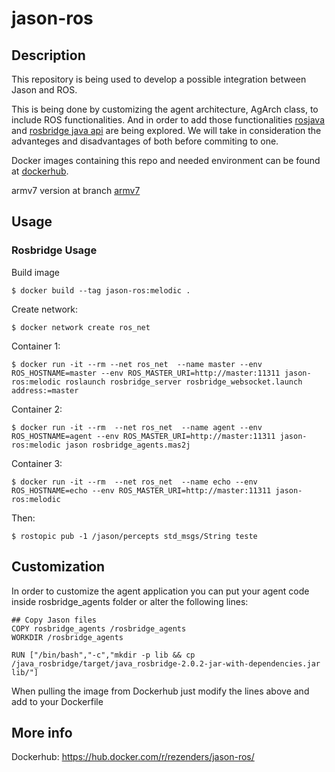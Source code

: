 # jason-ros
## Description
This repository is being used to develop a possible integration between Jason and ROS.

This is being done by customizing the agent architecture, AgArch class, to include ROS functionalities. And in order to add those functionalities [rosjava](http://wiki.ros.org/rosjava) and [rosbridge java api](https://github.com/Rezenders/java_rosbridge) are being explored. We will take in consideration the advanteges and disadvantages of both before commiting to one.

Docker images containing this repo and needed environment can be found at [dockerhub](https://cloud.docker.com/u/rezenders/repository/docker/rezenders/jason-ros).

armv7 version at branch [armv7](https://github.com/Rezenders/jason-ros/tree/armv7)
## Usage
### Rosbridge Usage

Build image
```
$ docker build --tag jason-ros:melodic .
```
Create network:
```
$ docker network create ros_net
```

Container 1:

```
$ docker run -it --rm --net ros_net  --name master --env ROS_HOSTNAME=master --env ROS_MASTER_URI=http://master:11311 jason-ros:melodic roslaunch rosbridge_server rosbridge_websocket.launch address:=master
```

Container 2:
```
$ docker run -it --rm  --net ros_net  --name agent --env ROS_HOSTNAME=agent --env ROS_MASTER_URI=http://master:11311 jason-ros:melodic jason rosbridge_agents.mas2j   
```

Container 3:
```
$ docker run -it --rm  --net ros_net  --name echo --env ROS_HOSTNAME=echo --env ROS_MASTER_URI=http://master:11311 jason-ros:melodic
```

Then:
```
$ rostopic pub -1 /jason/percepts std_msgs/String teste
```
## Customization

In order to customize the agent application you can put your agent code inside rosbridge_agents folder or alter the following lines:

```
## Copy Jason files
COPY rosbridge_agents /rosbridge_agents
WORKDIR /rosbridge_agents

RUN ["/bin/bash","-c","mkdir -p lib && cp /java_rosbridge/target/java_rosbridge-2.0.2-jar-with-dependencies.jar lib/"]
```
When pulling the image from Dockerhub just modify the lines above and add to your Dockerfile

## More info
Dockerhub: https://hub.docker.com/r/rezenders/jason-ros/
